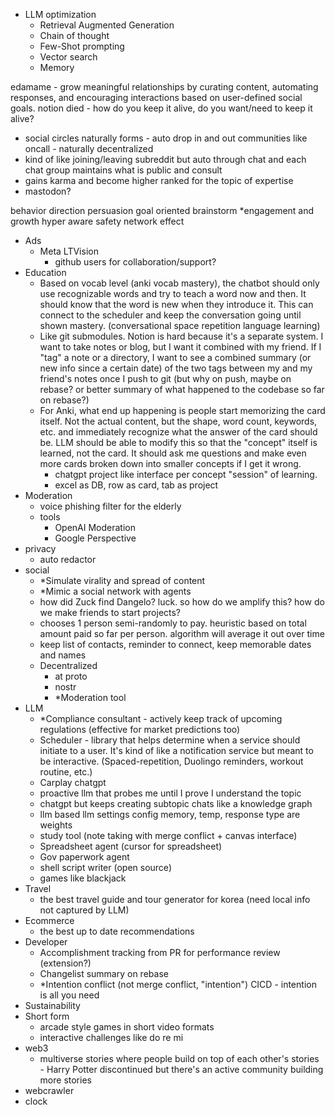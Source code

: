 - LLM optimization
	- Retrieval Augmented Generation
	- Chain of thought
	- Few-Shot prompting
	- Vector search
	- Memory

edamame - grow meaningful relationships by curating content, automating responses, and encouraging interactions based on user-defined social goals. notion died - how do you keep it alive, do you want/need to keep it alive?
- social circles naturally forms - auto drop in and out communities like oncall - naturally decentralized
- kind of like joining/leaving subreddit but auto through chat and each chat group maintains what is public and consult
- gains karma and become higher ranked for the topic of expertise
- mastodon?

behavior
	direction persuasion goal oriented
	brainstorm
	\*engagement and growth
	hyper aware safety
network effect

- Ads
    - Meta LTVision
        - github users for collaboration/support?
- Education
	- Based on vocab level (anki vocab mastery), the chatbot should only use recognizable words and try to teach a word now and then. It should know that the word is new when they introduce it. This can connect to the scheduler and keep the conversation going until shown mastery. (conversational space repetition language learning)
	- Like git submodules. Notion is hard because it's a separate system. I want to take notes or blog, but I want it combined with my friend. If I "tag" a note or a directory, I want to see a combined summary (or new info since a certain date) of the two tags between my and my friend's notes once I push to git (but why on push, maybe on rebase? or better summary of what happened to the codebase so far on rebase?)
	- For Anki, what end up happening is people start memorizing the card itself. Not the actual content, but the shape, word count, keywords, etc. and immediately recognize what the answer of the card should be. LLM should be able to modify this so that the "concept" itself is learned, not the card. It should ask me questions and make even more cards broken down into smaller concepts if I get it wrong.
		- chatgpt project like interface per concept "session" of learning.
		- excel as DB, row as card, tab as project
- Moderation
	- voice phishing filter for the elderly
	- tools
	    - OpenAI Moderation
	    - Google Perspective
- privacy
	- auto redactor
- social
	- \*Simulate virality and spread of content
	- \*Mimic a social network with agents
    - how did Zuck find Dangelo? luck. so how do we amplify this? how do we make friends to start projects?
	- chooses 1 person semi-randomly to pay. heuristic based on total amount paid so far per person. algorithm will average it out over time
	- keep list of contacts, reminder to connect, keep memorable dates and names
	- Decentralized
	    - at proto
	    - nostr
	    - \*Moderation tool
- LLM
	- \*Compliance consultant - actively keep track of upcoming regulations (effective for market predictions too)
    - Scheduler - library that helps determine when a service should initiate to a user. It's kind of like a notification service but meant to be interactive. (Spaced-repetition, Duolingo reminders, workout routine, etc.)
    - Carplay chatgpt
    - proactive llm that probes me until I prove I understand the topic
    - chatgpt but keeps creating subtopic chats like a knowledge graph
    - llm based llm settings config memory, temp, response type are weights
    - study tool (note taking with merge conflict + canvas interface)
    - Spreadsheet agent (cursor for spreadsheet)
    - Gov paperwork agent
    - shell script writer (open source)
    - games like blackjack
- Travel
	- the best travel guide and tour generator for korea (need local info not captured by LLM)
- Ecommerce
	- the best up to date recommendations
- Developer
	- Accomplishment tracking from PR for performance review (extension?)
	- Changelist summary on rebase
	- \*Intention conflict (not merge conflict, "intention") CICD - intention is all you need
- Sustainability
- Short form
	- arcade style games in short video formats
	- interactive challenges like do re mi
- web3
	- multiverse stories where people build on top of each other's stories - Harry Potter discontinued but there's an active community building more stories
- webcrawler
- clock
